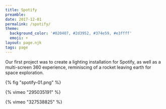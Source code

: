 ```yaml
---
title: Spotify
preamble:
date: 2017-12-01
permalink: /spotify/
theme:
  background_color: '#020407, #2d3952, #374e59, #e3ffff'
  emoji: ☀
layout: page.njk
tags: page
---
```


Our first project was to create a lighting installation for Spotify, as well as a multi-screen 360 experience, reminiscing of a rocket leaving earth for space exploration.

{% fig "spotify-01.png" %}

{% vimeo "295035191" %}

{% vimeo "327538825" %}
